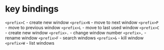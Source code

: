 # key bindings

`<prefix>C` - create new window
`<prefix>N` - move to next window
`<prefix>P` - move to previous window
`<prefix>L` - move to last used window
`<prefix>C` - create new window
`<prefix>.` - change window number
`<prefix>,` - rename window
`<prefix>F` - search windows
`<prefix>&` - kill window
`<prefix>W` - list windows

